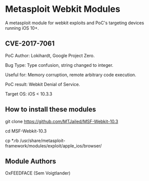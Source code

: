 # Metasploit Webkit Modules
A metasploit module for webkit exploits and PoC's targeting devices running iOS 10+.

## CVE-2017-7061
PoC Author: Lokihardt, Google Project Zero.

Bug Type: Type confusion, string changed to integer.

Useful for: Memory corruption, remote arbitrary code execution.

PoC result: Webkit Denial of Service.

Target OS: iOS < 10.3.3

## How to install these modules
git clone https://github.com/MTJailed/MSF-Webkit-10.3

cd MSF-Webkit-10.3

cp *.rb /usr/share/metasploit-framework/modules/exploit/apple_ios/browser/


## Module Authors
OxFEEDFACE (Sem Voigtlander)
